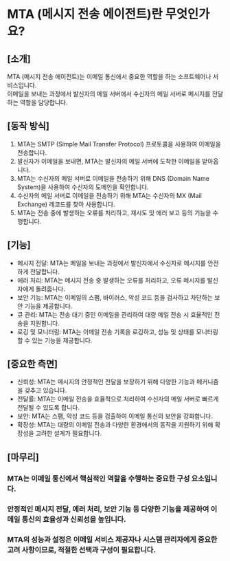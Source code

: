 # MTA (메시지 전송 에이전트)란 무엇인가요?

## [소개]

MTA (메시지 전송 에이전트)는 이메일 통신에서 중요한 역할을 하는 소프트웨어나 서비스입니다. <br>
이메일을 보내는 과정에서 발신자의 메일 서버에서 수신자의 메일 서버로 메시지를 전달하는 역할을 담당합니다.

## [동작 방식]

1. MTA는 SMTP (Simple Mail Transfer Protocol) 프로토콜을 사용하여 이메일을 전송합니다. <br>
2. 발신자가 이메일을 보내면, MTA는 발신자의 메일 서버에 도착한 이메일을 받아옵니다. <br>
3. MTA는 수신자의 메일 서버로 이메일을 전송하기 위해 DNS (Domain Name System)을 사용하여 수신자의 도메인을 확인합니다. <br>
4. 수신자의 메일 서버로 이메일을 전송하기 위해 MTA는 수신자의 MX (Mail Exchange) 레코드를 찾아 사용합니다. <br>
5. MTA는 전송 중에 발생하는 오류를 처리하고, 재시도 및 에러 보고 등의 기능을 수행합니다.

## [기능]

- 메시지 전달: MTA는 메일을 보내는 과정에서 발신자에서 수신자로 메시지를 안전하게 전달합니다. <br>
- 에러 처리: MTA는 메시지 전송 중 발생하는 오류를 처리하고, 오류 메시지를 발신자에게 돌려줍니다. <br>
- 보안 기능: MTA는 이메일의 스팸, 바이러스, 악성 코드 등을 검사하고 차단하는 보안 기능을 제공합니다. <br>
- 큐 관리: MTA는 전송 대기 중인 이메일을 관리하여 대량 메일 전송 시 효율적인 전송을 지원합니다. <br>
- 로깅 및 모니터링: MTA는 이메일 전송 기록을 로깅하고, 성능 및 상태를 모니터링할 수 있는 기능을 제공합니다.

## [중요한 측면]

- 신뢰성: MTA는 메시지의 안정적인 전달을 보장하기 위해 다양한 기능과 메커니즘을 갖추고 있습니다. <br>
- 전달률: MTA는 이메일 전송을 효율적으로 처리하여 수신자의 메일 서버로 빠르게 전달될 수 있도록 합니다. <br>
- 보안: MTA는 스팸, 악성 코드 등을 검출하여 이메일 통신의 보안을 강화합니다. <br>
- 확장성: MTA는 대량의 이메일 전송과 다양한 환경에서의 동작을 지원하기 위해 확장성을 고려한 설계가 필요합니다.

## [마무리]

### MTA는 이메일 통신에서 핵심적인 역할을 수행하는 중요한 구성 요소입니다. <br>
### 안정적인 메시지 전달, 에러 처리, 보안 기능 등 다양한 기능을 제공하여 이메일 통신의 효율성과 신뢰성을 높입니다. <br>
### MTA의 성능과 설정은 이메일 서비스 제공자나 시스템 관리자에게 중요한 고려 사항이므로, 적절한 선택과 구성이 필요합니다.
